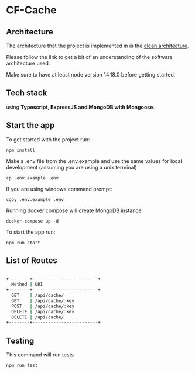 # CF-Cache

## Architecture

The architecture that the project is implemented in is the [clean architecture](https://blog.cleancoder.com/uncle-bob/2012/08/13/the-clean-architecture.html).

Please follow the link to get a bit of an understanding of the software architecture used.


Make sure to have at least node version 14.18.0 before getting started.

## Tech stack

using **Typescript, ExpressJS and MongoDB with Mongoose**.


## Start the app

To get started with the project run:
```
npm install
```
Make a .env file from the .env.example and use the same values for local development (assuming you are using a unix terminal)
```
cp .env.example .env
```
If you are using windows command prompt:
```
copy .env.example .env
```
Running docker compose will create MongoDB instance
```
docker-compose up -d
```

To start the app run:
```
npm run start
```


## List of Routes

```sh

+--------+-------------------------+
  Method | URI
+--------+-------------------------+
  GET    | /api/cache/
  GET    | /api/cache/:key
  POST   | /api/cache/:key
  DELETE | /api/cache/:key
  DELETE | /api/cache/
+--------+-------------------------+
```

## Testing
This command will run tests
```bash
npm run test
```

